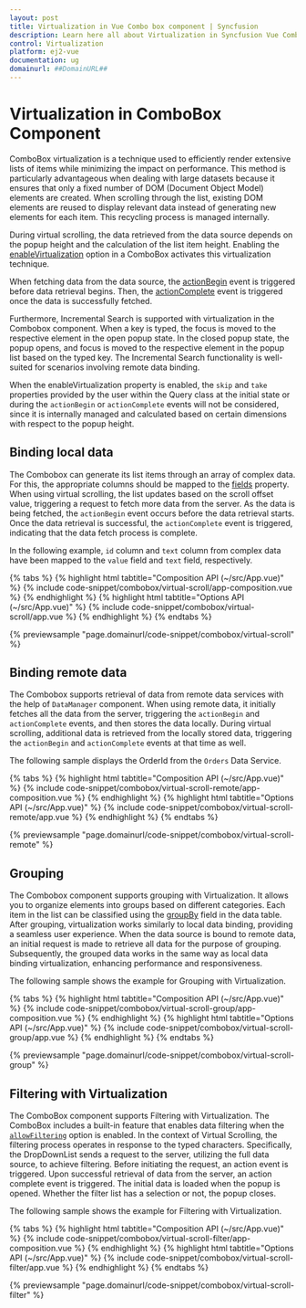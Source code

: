 ```yaml
---
layout: post
title: Virtualization in Vue Combo box component | Syncfusion
description: Learn here all about Virtualization in Syncfusion Vue Combo box component of Syncfusion Essential JS 2 and more.
control: Virtualization 
platform: ej2-vue
documentation: ug
domainurl: ##DomainURL##
---
```


# Virtualization in ComboBox Component 

ComboBox virtualization is a technique used to efficiently render extensive lists of items while minimizing the impact on performance. This method is particularly advantageous when dealing with large datasets because it ensures that only a fixed number of DOM (Document Object Model) elements are created. When scrolling through the list, existing DOM elements are reused to display relevant data instead of generating new elements for each item. This recycling process is managed internally.
 
During virtual scrolling, the data retrieved from the data source depends on the popup height and the calculation of the list item height. Enabling the [enableVirtualization](../api/combo-box/#enableVirtualization) option in a ComboBox activates this virtualization technique.
 
When fetching data from the data source, the [actionBegin](../api/combo-box/#actionbegin) event is triggered before data retrieval begins. Then, the [actionComplete](../api/combo-box/#actioncomplete) event is triggered once the data is successfully fetched.

Furthermore, Incremental Search is supported with virtualization in the Combobox component. When a key is typed, the focus is moved to the respective element in the open popup state. In the closed popup state, the popup opens, and focus is moved to the respective element in the popup list based on the typed key. The Incremental Search functionality is well-suited for scenarios involving remote data binding.

When the enableVirtualization property is enabled, the `skip` and `take` properties provided by the user within the Query class at the initial state or during the `actionBegin` or `actionComplete` events will not be considered, since it is internally managed and calculated based on certain dimensions with respect to the popup height.

## Binding local data

The Combobox can generate its list items through an array of complex data. For this, the appropriate columns should be mapped to the [fields](../api/combo-box/#fields) property. When using virtual scrolling, the list updates based on the scroll offset value, triggering a request to fetch more data from the server. As the data is being fetched, the `actionBegin` event occurs before the data retrieval starts. Once the data retrieval is successful, the `actionComplete` event is triggered, indicating that the data fetch process is complete.

In the following example, `id` column and `text` column from complex data have been mapped to the `value` field and `text` field, respectively.

{% tabs %}
{% highlight html tabtitle="Composition API (~/src/App.vue)" %}
{% include code-snippet/combobox/virtual-scroll/app-composition.vue %}
{% endhighlight %}
{% highlight html tabtitle="Options API (~/src/App.vue)" %}
{% include code-snippet/combobox/virtual-scroll/app.vue %}
{% endhighlight %}
{% endtabs %}
        
{% previewsample "page.domainurl/code-snippet/combobox/virtual-scroll" %}

## Binding remote data

The Combobox supports retrieval of data from remote data services with the help of `DataManager` component. When using remote data, it initially fetches all the data from the server, triggering the `actionBegin` and `actionComplete` events, and then stores the data locally. During virtual scrolling, additional data is retrieved from the locally stored data, triggering the `actionBegin` and `actionComplete` events at that time as well.

The following sample displays the OrderId from the `Orders` Data Service.

{% tabs %}
{% highlight html tabtitle="Composition API (~/src/App.vue)" %}
{% include code-snippet/combobox/virtual-scroll-remote/app-composition.vue %}
{% endhighlight %}
{% highlight html tabtitle="Options API (~/src/App.vue)" %}
{% include code-snippet/combobox/virtual-scroll-remote/app.vue %}
{% endhighlight %}
{% endtabs %}
        
{% previewsample "page.domainurl/code-snippet/combobox/virtual-scroll-remote" %}

## Grouping

The Combobox component supports grouping with Virtualization. It allows you to organize elements into groups based on different categories. Each item in the list can be classified using the [groupBy](../api/combo-box/#fields) field in the data table. After grouping, virtualization works similarly to local data binding, providing a seamless user experience. When the data source is bound to remote data, an initial request is made to retrieve all data for the purpose of grouping. Subsequently, the grouped data works in the same way as local data binding virtualization, enhancing performance and responsiveness.

The following sample shows the example for Grouping with Virtualization.

{% tabs %}
{% highlight html tabtitle="Composition API (~/src/App.vue)" %}
{% include code-snippet/combobox/virtual-scroll-group/app-composition.vue %}
{% endhighlight %}
{% highlight html tabtitle="Options API (~/src/App.vue)" %}
{% include code-snippet/combobox/virtual-scroll-group/app.vue %}
{% endhighlight %}
{% endtabs %}
        
{% previewsample "page.domainurl/code-snippet/combobox/virtual-scroll-group" %}

## Filtering with Virtualization

The ComboBox component supports Filtering with Virtualization. The ComboBox includes a built-in feature that enables data filtering when the [`allowFiltering`](../api/combo-box/#allowfiltering) option is enabled. In the context of Virtual Scrolling, the filtering process operates in response to the typed characters. Specifically, the DropDownList sends a request to the server, utilizing the full data source, to achieve filtering. Before initiating the request, an action event is triggered. Upon successful retrieval of data from the server, an action complete event is triggered. The initial data is loaded when the popup is opened. Whether the filter list has a selection or not, the popup closes.

The following sample shows the example for Filtering with Virtualization.

{% tabs %}
{% highlight html tabtitle="Composition API (~/src/App.vue)" %}
{% include code-snippet/combobox/virtual-scroll-filter/app-composition.vue %}
{% endhighlight %}
{% highlight html tabtitle="Options API (~/src/App.vue)" %}
{% include code-snippet/combobox/virtual-scroll-filter/app.vue %}
{% endhighlight %}
{% endtabs %}
        
{% previewsample "page.domainurl/code-snippet/combobox/virtual-scroll-filter" %}
